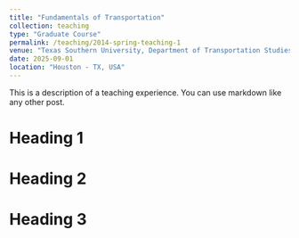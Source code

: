 ```yaml
---
title: "Fundamentals of Transportation"
collection: teaching
type: "Graduate Course"
permalink: /teaching/2014-spring-teaching-1
venue: "Texas Southern University, Department of Transportation Studies"
date: 2025-09-01
location: "Houston - TX, USA"
---
```


This is a description of a teaching experience. You can use markdown like any other post.

Heading 1
======

Heading 2
======

Heading 3
======
